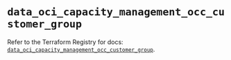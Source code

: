 # `data_oci_capacity_management_occ_customer_group`

Refer to the Terraform Registry for docs: [`data_oci_capacity_management_occ_customer_group`](https://registry.terraform.io/providers/oracle/oci/6.37.0/docs/data-sources/capacity_management_occ_customer_group).
